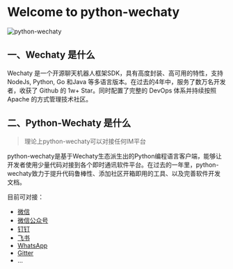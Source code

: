 # Welcome to python-wechaty

![python-wechaty](/img/getting-started/python-wechaty.png)

## 一、Wechaty 是什么

Wechaty 是一个开源聊天机器人框架SDK，具有高度封装、高可用的特性，支持NodeJs, Python, Go 和Java 等多语言版本。在过去的4年中，服务了数万名开发者，收获了 Github 的 1w+ Star。同时配置了完整的 DevOps 体系并持续按照 Apache 的方式管理技术社区。

## 二、Python-Wechaty 是什么

> 理论上python-wechaty可以对接任何IM平台

python-wechaty是基于Wechaty生态派生出的Python编程语言客户端，能够让开发者使用少量代码对接到各个即时通讯软件平台。在过去的一年里，python-wechaty致力于提升代码鲁棒性、添加社区开箱即用的工具、以及完善软件开发文档。

目前可对接：

- [微信](https://github.com/wechaty/wechaty-puppet-wechat)
- [微信公众号](https://github.com/wechaty/wechaty-puppet-official-account)
- [钉钉](https://github.com/wechaty/wechaty-puppet-dingtalk)
- [飞书](https://github.com/wechaty/wechaty-puppet-lark)
- [WhatsApp](https://github.com/wechaty/wechaty-puppet-whatsapp)
- [Gitter](https://github.com/wechaty/wechaty-puppet-gitter)
- ...